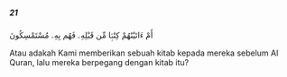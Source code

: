 ##### 21

<span class="ayah">أَمْ ءَاتَيْنَٰهُمْ كِتَٰبًۭا مِّن قَبْلِهِۦ فَهُم بِهِۦ مُسْتَمْسِكُونَ</span>

<span class="ayah_translation">Atau adakah Kami memberikan sebuah kitab kepada mereka sebelum Al Quran, lalu mereka berpegang dengan kitab itu?</span>
